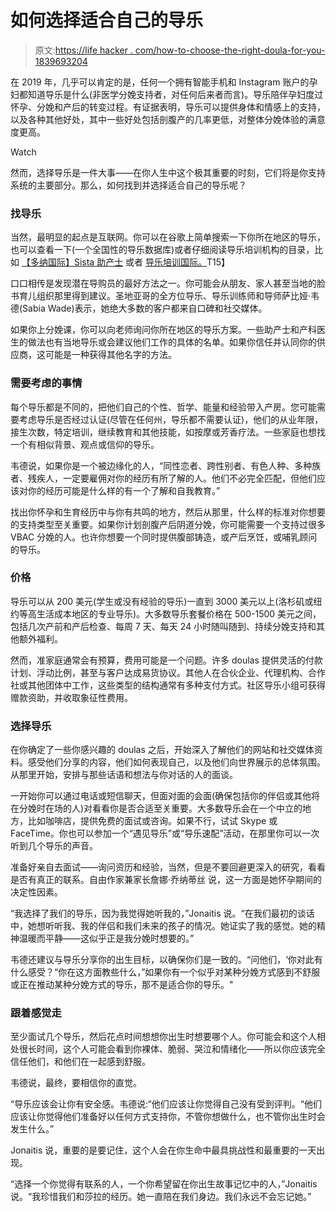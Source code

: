 # 如何选择适合自己的导乐

> 原文:[https://life hacker . com/how-to-choose-the-right-doula-for-you-1839693204](https://lifehacker.com/how-to-choose-the-right-doula-for-you-1839693204)

在 2019 年，几乎可以肯定的是，任何一个拥有智能手机和 Instagram 账户的孕妇都知道导乐是什么(非医学分娩支持者，对任何后来者而言)。导乐陪伴孕妇度过怀孕、分娩和产后的转变过程。有证据表明，导乐可以提供身体和情感上的支持，以及各种其他好处，其中一些好处包括剖腹产的几率更低，对整体分娩体验的满意度更高。

Watch

然而，选择导乐是一件大事——在你人生中这个极其重要的时刻，它们将是你支持系统的主要部分。那么，如何找到并选择适合自己的导乐呢？

### **找导乐**

当然，最明显的起点是互联网。你可以在谷歌上简单搜索一下你所在地区的导乐，也可以查看一下(一个全国性的导乐数据库)或者仔细阅读导乐培训机构的目录，比如 [【多纳国际】](https://www.dona.org/)[Sista 助产士](https://www.sistamidwife.com/) 或者 [导乐培训国际。](https://doulatrainingsinternational.com/)T15】

口口相传是发现潜在导购员的最好方法之一。你可能会从朋友、家人甚至当地的脸书育儿组织那里得到建议。圣地亚哥的全方位导乐、导乐训练师和导师萨比娅·韦德(Sabia Wade)表示，她绝大多数的客户都来自口碑和社交媒体。

如果你上分娩课，你可以向老师询问你所在地区的导乐方案。一些助产士和产科医生的做法也有当地导乐或会建议他们工作的具体的名单。如果你信任并认同你的供应商，这可能是一种获得其他名字的方法。

### **需要考虑的事情**

每个导乐都是不同的，把他们自己的个性、哲学、能量和经验带入产房。您可能需要考虑导乐是否经过认证(尽管在任何州，导乐都不需要认证)，他们的从业年限，接生次数，特定培训，继续教育和其他技能，如按摩或芳香疗法。一些家庭也想找一个有相似背景、观点或信仰的导乐。

韦德说，如果你是一个被边缘化的人，“同性恋者、跨性别者、有色人种、多种族者、残疾人，一定要雇佣对你的经历有所了解的人。他们不必完全匹配，但他们应该对你的经历可能是什么样的有一个了解和自我教育。”

找出你怀孕和生育经历中与你有共鸣的地方，然后从那里，什么样的标准对你想要的支持类型至关重要。如果你计划剖腹产后阴道分娩，你可能需要一个支持过很多 VBAC 分娩的人。也许你想要一个同时提供腹部铸造，或产后烹饪，或哺乳顾问的导乐。

### **价格**

导乐可以从 200 美元(学生或没有经验的导乐)一直到 3000 美元以上(洛杉矶或纽约等高生活成本地区的专业导乐)。大多数导乐套餐价格在 500-1500 美元之间，包括几次产前和产后检查、每周 7 天、每天 24 小时随叫随到、持续分娩支持和其他额外福利。

然而，准家庭通常会有预算，费用可能是一个问题。许多 doulas 提供灵活的付款计划、浮动比例，甚至与客户达成易货协议。其他人在合伙企业、代理机构、合作社或其他团体中工作，这些类型的结构通常有多种支付方式。社区导乐小组可获得赠款资助，并收取象征性费用。

### **选择导乐**

在你确定了一些你感兴趣的 doulas 之后，开始深入了解他们的网站和社交媒体资料。感受他们分享的内容，他们如何表现自己，以及他们向世界展示的总体氛围。从那里开始，安排与那些话语和想法与你对话的人的面谈。

一开始你可以通过电话或短信聊天，但面对面的会面(确保包括你的伴侣或其他将在分娩时在场的人)对看看你是否合适至关重要。大多数导乐会在一个中立的地方，比如咖啡店，提供免费的面试或咨询。如果不行，试试 Skype 或 FaceTime。你也可以参加一个“遇见导乐”或“导乐速配”活动，在那里你可以一次听到几个导乐的声音。

准备好亲自去面试——询问资历和经验，当然，但是不要回避更深入的研究，看看是否有真正的联系。自由作家兼家长詹娜·乔纳蒂丝 说，这一方面是她怀孕期间的决定性因素。

“我选择了我们的导乐，因为我觉得她听我的，”Jonaitis 说。“在我们最初的谈话中，她想听听我、我的伴侣和我们未来的孩子的情况。她证实了我的感觉。她的精神温暖而平静——这似乎正是我分娩时想要的。”

韦德还建议与导乐分享你的出生目标，以确保你们是一致的。“问他们，‘你对此有什么感受？“你在这方面教些什么，”如果你有一个似乎对某种分娩方式感到不舒服或正在推动某种分娩方式的导乐，那不是适合你的导乐。"

### **跟着感觉走**

至少面试几个导乐，然后花点时间想想你出生时想要哪个人。你可能会和这个人相处很长时间，这个人可能会看到你裸体、脆弱、哭泣和情绪化——所以你应该完全信任他们，和他们在一起感到舒服。

韦德说，最终，要相信你的直觉。

“导乐应该会让你有安全感。韦德说:“他们应该让你觉得自己没有受到评判。“他们应该让你觉得他们准备好以任何方式支持你，不管你想做什么，也不管你出生时会发生什么。”

Jonaitis 说，重要的是要记住，这个人会在你生命中最具挑战性和最重要的一天出现。

“选择一个你觉得有联系的人，一个你希望留在你出生故事记忆中的人，”Jonaitis 说。“我珍惜我们和莎拉的经历。她一直陪在我们身边。我们永远不会忘记她。”